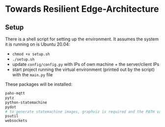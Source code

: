 # Towards Resilient Edge-Architecture

## Setup

There is a shell script for setting up the environment.
It assumes the system it is running on is Ubuntu 20.04:

- `chmod +x setup.sh`
- `./setup.sh`
- update `config/config.py` with IPs of own machine + the server/client IPs
- start project running the virtual environment (printed out by the script) with the `main.py` file

These packages will be installed:
```bash
paho-mqtt
pytz
python-statemachine
pydot
# to generate statemachine images, graphviz is required and the PATH variable must be set
psutil
websockets
```